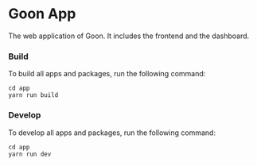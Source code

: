 # Goon App

The web application of Goon. It includes the frontend and the dashboard.

### Build

To build all apps and packages, run the following command:

```
cd app
yarn run build
```

### Develop

To develop all apps and packages, run the following command:

```
cd app
yarn run dev
```